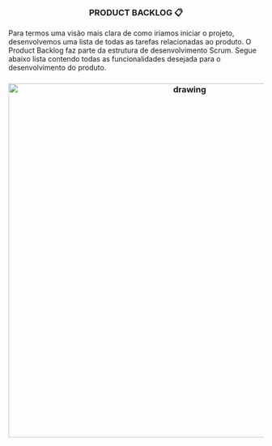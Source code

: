  <h3 align="center"> PRODUCT BACKLOG 📋 </h3>

  Para termos uma visão mais clara de como iriamos iniciar o projeto, desenvolvemos uma lista
  de todas as tarefas relacionadas ao produto.
  O Product Backlog faz parte da estrutura de desenvolvimento Scrum. 
  Segue abaixo lista contendo todas as funcionalidades desejada para o    desenvolvimento do produto. 
  <br/>
 
   <h3 align = "center">  <img src="https://i.imgur.com/THi4HXk.jpeg"   alt="drawing" width =700 </h3>